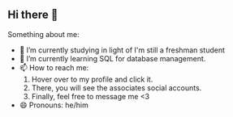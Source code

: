 ## Hi there 👋

Something about me:

- 🔭 I’m currently studying in light of I'm still a freshman student 
- 🌱 I’m currently learning SQL for database management.
- 📫 How to reach me:
     1. Hover over to my profile and click      it.
     2. There, you will see the associates      social accounts.
     3. Finally, feel free to message me <3
- 😄 Pronouns: he/him
